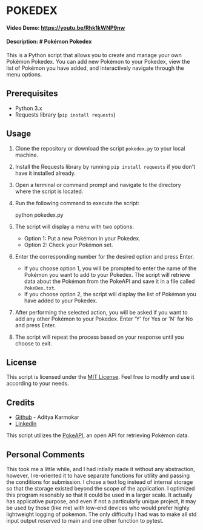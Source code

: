 # POKEDEX

#### Video Demo:  <https://youtu.be/Rhk1kWNP9nw>

#### Description: # Pokémon Pokedex

This is a Python script that allows you to create and manage your own Pokémon Pokedex. You can add new Pokémon to your Pokedex, view the list of Pokémon you have added, and interactively navigate through the menu options.

## Prerequisites

- Python 3.x
- Requests library (`pip install requests`)

## Usage

1. Clone the repository or download the script `pokedex.py` to your local machine.
2. Install the Requests library by running `pip install requests` if you don't have it installed already.
3. Open a terminal or command prompt and navigate to the directory where the script is located.
4. Run the following command to execute the script:


   python pokedex.py


5. The script will display a menu with two options:

   - Option 1: Put a new Pokémon in your Pokedex.
   - Option 2: Check your Pokémon set.

6. Enter the corresponding number for the desired option and press Enter.

   - If you choose option 1, you will be prompted to enter the name of the Pokémon you want to add to your Pokedex. The script will retrieve data about the Pokémon from the PokeAPI and save it in a file called `PokeDex.txt`.
   - If you choose option 2, the script will display the list of Pokémon you have added to your Pokedex.

7. After performing the selected action, you will be asked if you want to add any other Pokémon to your Pokedex. Enter 'Y' for Yes or 'N' for No and press Enter.

8. The script will repeat the process based on your response until you choose to exit.

## License

This script is licensed under the [MIT License](https://opensource.org/licenses/MIT). Feel free to modify and use it according to your needs.

## Credits

- [Github](https://github.com/RoyalCoderPRO) - Aditya Karmokar
- [LinkedIn](https://www.linkedin.com/in/aditya-karmokar-6785751b1/)

This script utilizes the [PokeAPI](https://pokeapi.co/), an open API for retrieving Pokémon data.

## Personal Comments

This took me a little while, and I had intially made it without any abstraction, however, I re-oriented it to have separate functions for utility and passing the conditions for submission. I chose a text log instead of internal storage so that the storage existed beyond the scope of the application. I optimized this program resonably so that it could be used in a larger scale. It actually has applicative purpose, and even if not a particularly unique project, it may be used by those (like me) with low-end devices who would prefer highly lightweight logging of pokemon. The only difficulty I had was to make all std input output reserved to main and one other function to pytest.
